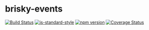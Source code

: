 # brisky-events
<!-- VDOC.badges travis; standard; npm; coveralls -->
<!-- DON'T EDIT THIS SECTION (including comments), INSTEAD RE-RUN `vdoc` TO UPDATE -->
[![Build Status](https://travis-ci.org/vigour-io/brisky-events.svg?branch=master)](https://travis-ci.org/vigour-io/brisky-events)
[![js-standard-style](https://img.shields.io/badge/code%20style-standard-brightgreen.svg)](http://standardjs.com/)
[![npm version](https://badge.fury.io/js/brisky-events.svg)](https://badge.fury.io/js/brisky-events)
[![Coverage Status](https://coveralls.io/repos/github/vigour-io/brisky-events/badge.svg?branch=master)](https://coveralls.io/github/vigour-io/brisky-events?branch=master)

<!-- VDOC END -->